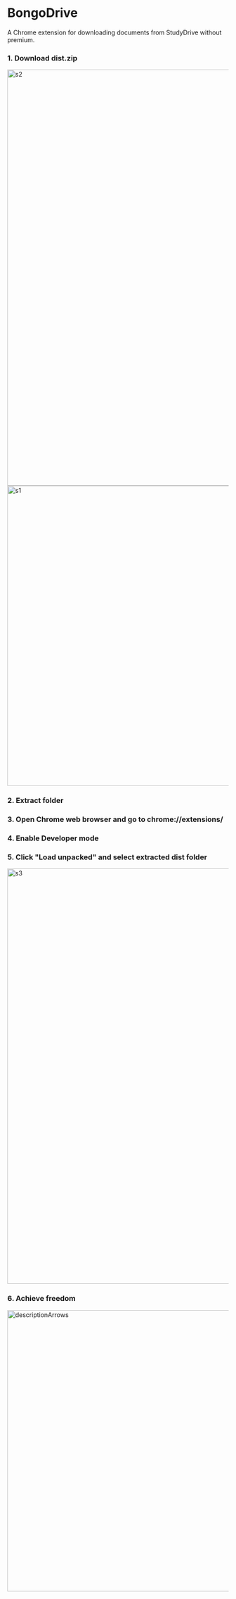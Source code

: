 <h1>BongoDrive</h1>
<p>A Chrome extension for downloading documents from StudyDrive without premium.</p>
<h3>1. Download dist.zip</h3>
   <img width="947" alt="s2" src="https://github.com/user-attachments/assets/ddf68e01-974d-4799-a916-ebcfdc51252a">
<img width="683" alt="s1" src="https://github.com/user-attachments/assets/e02a2a98-4ab7-4b05-830a-3aa9e6ad37ea">
<h3>2. Extract folder</h3>
<h3>3. Open Chrome web browser and go to chrome://extensions/</h3>
<h3>4. Enable Developer mode</h3>
<h3>5. Click "Load unpacked" and select extracted dist folder</h4>
<img width="945" alt="s3" src="https://github.com/user-attachments/assets/29bbb28d-29b5-4779-9cd1-d9f4cd976262">
<h3>6. Achieve freedom</h3>
   <img width="640" alt="descriptionArrows" src="https://github.com/user-attachments/assets/0fc6d0ff-48fa-4edf-8f66-c6d9c9cecd1c">
